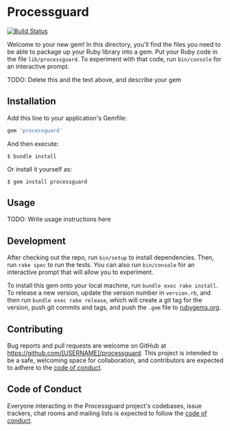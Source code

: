 # Processguard
[![Build Status](https://travis-ci.org/simonknoll/processguard.svg?branch=master)](https://travis-ci.org/simonknoll/processguard)

Welcome to your new gem! In this directory, you'll find the files you need to be able to package up your Ruby library into a gem. Put your Ruby code in the file `lib/processguard`. To experiment with that code, run `bin/console` for an interactive prompt.

TODO: Delete this and the text above, and describe your gem

## Installation

Add this line to your application's Gemfile:

```ruby
gem 'processguard'
```

And then execute:

    $ bundle install

Or install it yourself as:

    $ gem install processguard

## Usage

TODO: Write usage instructions here

## Development

After checking out the repo, run `bin/setup` to install dependencies. Then, run `rake spec` to run the tests. You can also run `bin/console` for an interactive prompt that will allow you to experiment.

To install this gem onto your local machine, run `bundle exec rake install`. To release a new version, update the version number in `version.rb`, and then run `bundle exec rake release`, which will create a git tag for the version, push git commits and tags, and push the `.gem` file to [rubygems.org](https://rubygems.org).

## Contributing

Bug reports and pull requests are welcome on GitHub at https://github.com/[USERNAME]/processguard. This project is intended to be a safe, welcoming space for collaboration, and contributors are expected to adhere to the [code of conduct](https://github.com/[USERNAME]/processguard/blob/master/CODE_OF_CONDUCT.md).


## Code of Conduct

Everyone interacting in the Processguard project's codebases, issue trackers, chat rooms and mailing lists is expected to follow the [code of conduct](https://github.com/[USERNAME]/processguard/blob/master/CODE_OF_CONDUCT.md).
